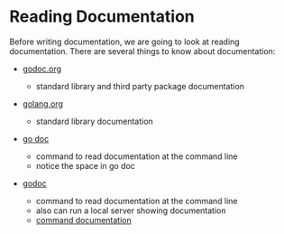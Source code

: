 # Reading Documentation

Before writing documentation, we are going to look at reading documentation. There are several
things to know about documentation:

- [godoc.org](https://pkg.go.dev/?utm_source=godoc)
    - standard library and third party package documentation

- [golang.org](https://go.dev/doc/)  
    - standard library documentation

- [go doc](https://pkg.go.dev/cmd/go)  
    - command to read documentation at the command line
    - notice the space in go doc
    
- [godoc](https://pkg.go.dev/golang.org/x/tools/cmd/godoc?utm_source=godoc)  
    - command to read documentation at the command line
    - also can run a local server showing documentation
    - [command documentation](https://go.dev/doc/cmd)


